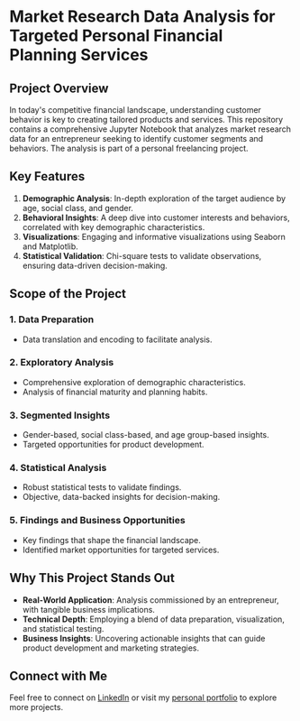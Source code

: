 # Market Research Data Analysis for Targeted Personal Financial Planning Services

## Project Overview

In today's competitive financial landscape, understanding customer behavior is key to creating tailored products and services. This repository contains a comprehensive Jupyter Notebook that analyzes market research data for an entrepreneur seeking to identify customer segments and behaviors. The analysis is part of a personal freelancing project.

## Key Features

1. **Demographic Analysis**: In-depth exploration of the target audience by age, social class, and gender.
2. **Behavioral Insights**: A deep dive into customer interests and behaviors, correlated with key demographic characteristics.
3. **Visualizations**: Engaging and informative visualizations using Seaborn and Matplotlib.
4. **Statistical Validation**: Chi-square tests to validate observations, ensuring data-driven decision-making.

## Scope of the Project

### 1. Data Preparation

- Data translation and encoding to facilitate analysis.

### 2. Exploratory Analysis

- Comprehensive exploration of demographic characteristics.
- Analysis of financial maturity and planning habits.

### 3. Segmented Insights

- Gender-based, social class-based, and age group-based insights.
- Targeted opportunities for product development.

### 4. Statistical Analysis

- Robust statistical tests to validate findings.
- Objective, data-backed insights for decision-making.

### 5. Findings and Business Opportunities

- Key findings that shape the financial landscape.
- Identified market opportunities for targeted services.

## Why This Project Stands Out

- **Real-World Application**: Analysis commissioned by an entrepreneur, with tangible business implications.
- **Technical Depth**: Employing a blend of data preparation, visualization, and statistical testing.
- **Business Insights**: Uncovering actionable insights that can guide product development and marketing strategies.

## Connect with Me

Feel free to connect on [LinkedIn](https://www.linkedin.com/in/fernando-lacerda-/) or visit my [personal portfolio](https://github.com/Lacerdash) to explore more projects.

